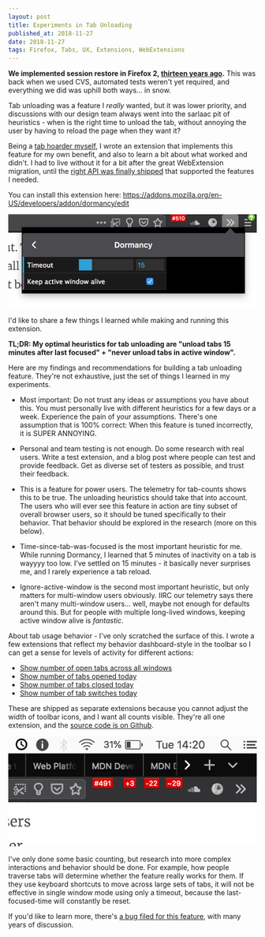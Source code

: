 ```yaml
---
layout: post
title: Experiments in Tab Unloading
published_at: 2018-11-27
date: 2018-11-27
tags: Firefox, Tabs, UX, Extensions, WebExtensions
---
```


**We implemented session restore in Firefox 2, [thirteen years ago](https://bugzilla.mozilla.org/show_bug.cgi?id=328154).** This was back when we used CVS, automated tests weren't yet required, and everything we did was uphill both ways... in snow.

Tab unloading was a feature I *really* wanted, but it was lower priority, and discussions with our design team always went into the sarlaac pit of heuristics - when is the right time to unload the tab, without annoying the user by having to reload the page when they want it?

Being a [tab hoarder myself](https://metafluff.com/2017/07/21/i-am-a-tab-hoarder/), I wrote an extension that implements this feature for my own benefit, and also to learn a bit about what worked and didn't. I had to live without it for a bit after the great WebExtension migration, until the [right API was finally shipped](https://bugzilla.mozilla.org/show_bug.cgi?id=1128502) that supported the features I needed.

You can install this extension here: https://addons.mozilla.org/en-US/developers/addon/dormancy/edit

![Dormancy Options](dormancy.png)

I'd like to share a few things I learned while making and running this extension.

**TL;DR: My optimal heuristics for tab unloading are "unload tabs 15 minutes after last focused" + "never unload tabs in active window".**

Here are my findings and recommendations for building a tab unloading feature. They're not exhaustive, just the set of things I learned in my experiments.

* Most important: Do not trust any ideas or assumptions you have about this. You must personally live with different heuristics for a few days or a week. Experience the pain of your assumptions. There's one assumption that is 100% correct: When this feature is tuned incorrectly, it is SUPER ANNOYING.

* Personal and team testing is not enough. Do some research with real users. Write a test extension, and a blog post where people can test and provide feedback. Get as diverse set of testers as possible, and trust their feedback.

* This is a feature for power users. The telemetry for tab-counts shows this to be true. The unloading heuristics should take that into account. The users who will ever see this feature in action are tiny subset of overall browser users, so it should be tuned specifically to their behavior. That behavior should be explored in the research (more on this below).

* Time-since-tab-was-focused is the most important heuristic for me. While running Dormancy, I learned that 5 minutes of inactivity on a tab is wayyyy too low.  I've settled on 15 minutes - it basically never surprises me, and I rarely experience a tab reload.

* Ignore-active-window is the second most important heuristic, but only matters for multi-window users obviously. IIRC our telemetry says there aren't many multi-window users... well, maybe not enough for defaults around this. But for people with multiple long-lived windows, keeping active window alive is *fantastic*.

About tab usage behavior - I've only scratched the surface of this. I wrote a few extensions that reflect my behavior dashboard-style in the toolbar so I can get a sense for levels of activity for different actions:

* [Show number of open tabs across all windows](https://addons.mozilla.org/en-US/firefox/addon/tab-count-button/)
* [Show number of tabs opened today](https://addons.mozilla.org/en-US/firefox/addon/tabs-opened-button/)
* [Show number of tabs closed today](https://addons.mozilla.org/en-US/firefox/addon/tabs-closed-button/)
* [Show number of tab switches today](https://addons.mozilla.org/en-US/firefox/addon/tabs-switched-button/)

These are shipped as separate extensions because you cannot adjust the width of toolbar icons, and I want all counts visible. They're all one extension, and the [source code is on Github](https://github.com/autonome/tabstatistics).

![Tab Statistics](tabstats.png)

I've only done some basic counting, but research into more complex interactions and behavior should be done. For example, how people traverse tabs will determine whether the feature really works for them. If they use keyboard shortcuts to move across large sets of tabs, it will not be effective in single window mode using only a timeout, because the last-focused-time will constantly be reset.

If you'd like to learn more, there's [a bug filed for this feature](https://bugzilla.mozilla.org/show_bug.cgi?id=675539), with many years of discussion.
